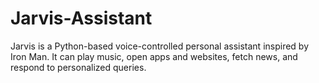 # Jarvis-Assistant
Jarvis is a Python-based voice-controlled personal assistant inspired by Iron Man. It can play music, open apps and websites, fetch news, and respond to personalized queries.
